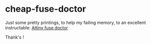 # cheap-fuse-doctor  
  
  Just some pretty printings, to help my failing memory, to an excellent instructable: <a href="https://www.instructables.com/id/Simple-and-cheap-Fuse-Doctor-for-Attiny/">Attiny fuse doctor</a>  
  
  Thank's !  
  
    
    
  
